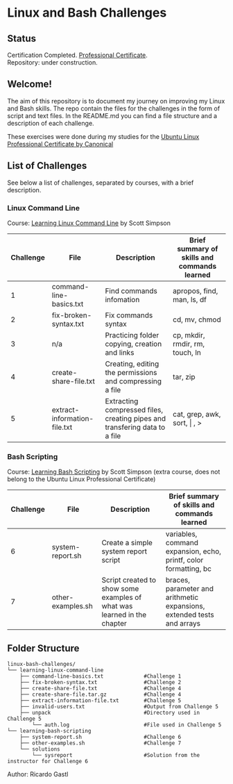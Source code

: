 # Linux and Bash Challenges  

## Status  

Certification Completed. [Professional Certificate][url_final_certificate].  
Repository: under construction.  

## Welcome!  
  
The aim of this repository is to document my journey on improving my Linux and Bash skills. The repo contain the files for the challenges in the form of script and text files. In the README.md you can find a file structure and a description of each challenge.  

These exercises were done during my studies for the [Ubuntu Linux Professional Certificate by Canonical][url_cert_link]  

## List of Challenges  

See below a list of challenges, separated by courses, with a brief description.  

### Linux Command Line  
Course: [Learning Linux Command Line][url_cli] by Scott Simpson  

| Challenge | File | Description | Brief summary of skills and commands learned |  
|-|-|-|-|  
| 1 | command-line-basics.txt | Find commands infomation | apropos, find, man, ls, df |  
| 2 | fix-broken-syntax.txt | Fix commands syntax | cd, mv, chmod |  
| 3 | n/a |Practicing folder copying, creation and links  | cp, mkdir, rmdir, rm, touch, ln |  
| 4 | create-share-file.txt | Creating, editing the permissions and compressing a file | tar, zip |  
| 5 | extract-information-file.txt | Extracting compressed files, creating pipes and transfering data to a file  | cat, grep, awk, sort, \| , \> |  

### Bash Scripting  
Course: [Learning Bash Scripting][url_bash] by Scott Simpson (extra course, does not belong to the Ubuntu Linux Professional Certificate)  

|Challenge | File | Description | Brief summary of skills and commands learned |  
|-|-|-|-|  
|6 |system-report.sh | Create a simple system report script | variables, command expansion, echo, printf, color formatting, bc|  
|7 |other-examples.sh | Script created to show some examples of what was learned in the chapter | braces, parameter and arithmetic expansions, extended tests and arrays |  

## Folder Structure

```plaintext
linux-bash-challenges/
└── learning-linux-command-line
    ├── command-line-basics.txt             #Challenge 1
    ├── fix-broken-syntax.txt               #Challenge 2
    ├── create-share-file.txt               #Challenge 4
    ├── create-share-file.tar.gz            #Challenge 4
    ├── extract-information-file.txt        #Challenge 5
    ├── invalid-users.txt                   #Output from Challenge 5
    ├── unpack                              #Directory used in Challenge 5
        └── auth.log                        #File used in Challenge 5
└── learning-bash-scripting
    ├── system-report.sh                    #Challenge 6
    ├── other-examples.sh                   #Challenge 7
    └── solutions
        └── sysreport                       #Solution from the instructor for Challenge 6 
```
Author: Ricardo Gastl

[url_cert_link]:https://www.linkedin.com/learning/paths/ubuntu-linux-professional-certificate-by-canonical
[url_cli]:https://www.linkedin.com/learning/learning-linux-command-line-14447912
[url_final_certificate]:https://www.linkedin.com/learning/certificates/2dbdffeef22b53cdb2dad04393b86435c347baff33ca0280358b604a084508c4?trk=share_certificate
[url_bash]:https://www.linkedin.com/learning/learning-bash-scripting-26210777
